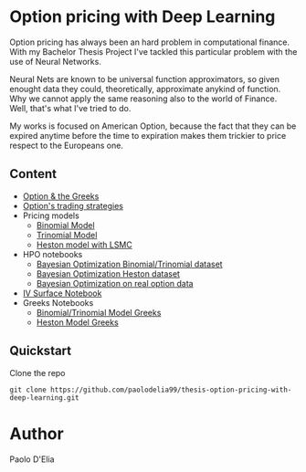 # Option pricing with Deep Learning

Option pricing has always been an hard problem in computational finance. With 
my Bachelor Thesis Project I've tackled this particular problem with the use of 
Neural Networks. 

Neural Nets are known to be universal function approximators, so given enought data
they could, theoretically, approximate anykind of function. Why we cannot apply the same reasoning 
also to the world of Finance. Well, that's what I've tried to do.

My works is focused on American Option, because the fact that they can be expired
anytime before the time to expiration makes them trickier to price respect to the Europeans one.

## Content

- [Option & the Greeks](notebooks/Options.ipynb)
- [Option's trading strategies](notebooks/Options-Strategies.ipynb)
- Pricing models
  - [Binomial Model](pricing_models/bomp.py)
  - [Trinomial Model](pricing_models/trinomial_tree.py)
  - [Heston model with LSMC](notebooks/tff-lsmc-option-generator-heston-calls.ipynb)
- HPO notebooks
  - [Bayesian Optimization Binomial/Trinomial dataset](notebooks/AX-HPO-binomial-trinomial.ipynb)
  - [Bayesian Optimization Heston dataset](notebooks/AX-HPO-heston.ipynb)
  - [Bayesian Optimization on real option data](notebooks/AX_HPO_real_data.ipynb)
- [IV Surface Notebook](notebooks/Finding_IV_Heston.ipynb)
- Greeks Notebooks
  - [Binomial/Trinomial Model Greeks](notebooks/Finding_the_option's_greeks_BinTri.ipynb)
  - [Heston Model Greeks](notebooks/Finding_Greeks_with_Autodiff_Heston.ipynb)


## Quickstart

Clone the repo

    git clone https://github.com/paolodelia99/thesis-option-pricing-with-deep-learning.git



# Author 

Paolo D'Elia
